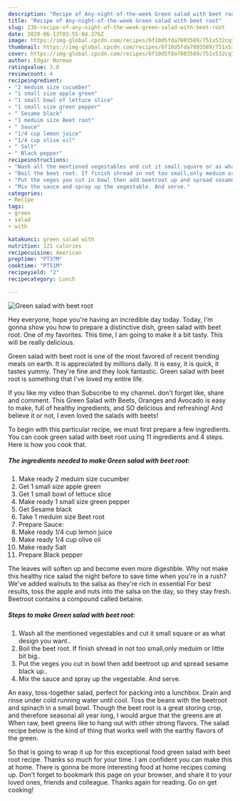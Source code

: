 ```yaml
---
description: "Recipe of Any-night-of-the-week Green salad with beet root"
title: "Recipe of Any-night-of-the-week Green salad with beet root"
slug: 236-recipe-of-any-night-of-the-week-green-salad-with-beet-root
date: 2020-06-13T03:55:04.276Z
image: https://img-global.cpcdn.com/recipes/6f10d5fda7803589/751x532cq70/green-salad-with-beet-root-recipe-main-photo.jpg
thumbnail: https://img-global.cpcdn.com/recipes/6f10d5fda7803589/751x532cq70/green-salad-with-beet-root-recipe-main-photo.jpg
cover: https://img-global.cpcdn.com/recipes/6f10d5fda7803589/751x532cq70/green-salad-with-beet-root-recipe-main-photo.jpg
author: Edgar Norman
ratingvalue: 3.8
reviewcount: 4
recipeingredient:
- "2 meduim size cucumber"
- "1 small size apple green"
- "1 small bowl of lettuce slice"
- "1 small size green pepper"
- " Sesame black"
- "1 meduim size Beet root"
- " Sauce"
- "1/4 cup lemon juice"
- "1/4 cup olive oil"
- " Salt"
- " Black pepper"
recipeinstructions:
- "Wash all the mentioned vegestables and cut it small square or as what design you want.."
- "Boil the beet root. If finish shread in not too small,only meduim or little bit big.."
- "Put the veges you cut in bowl then add beetroot up and spread sesame black up.."
- "Mix the sauce and spray up the vegestable. And serve."
categories:
- Recipe
tags:
- green
- salad
- with

katakunci: green salad with 
nutrition: 121 calories
recipecuisine: American
preptime: "PT37M"
cooktime: "PT51M"
recipeyield: "2"
recipecategory: Lunch

---
```



![Green salad with beet root](https://img-global.cpcdn.com/recipes/6f10d5fda7803589/751x532cq70/green-salad-with-beet-root-recipe-main-photo.jpg)

Hey everyone, hope you're having an incredible day today. Today, I'm gonna show you how to prepare a distinctive dish, green salad with beet root. One of my favorites. This time, I am going to make it a bit tasty. This will be really delicious.

Green salad with beet root is one of the most favored of recent trending meals on earth. It is appreciated by millions daily. It is easy, it is quick, it tastes yummy. They're fine and they look fantastic. Green salad with beet root is something that I've loved my entire life.

If you like my video than Subscribe to my channel. don&#39;t forget like, share and comment. This Green Salad with Beets, Oranges and Avocado is easy to make, full of healthy ingredients, and SO delicious and refreshing! And believe it or not, I even loved the salads with beets!


To begin with this particular recipe, we must first prepare a few ingredients. You can cook green salad with beet root using 11 ingredients and 4 steps. Here is how you cook that.

<!--inarticleads1-->

##### The ingredients needed to make Green salad with beet root:

1. Make ready 2 meduim size cucumber
1. Get 1 small size apple green
1. Get 1 small bowl of lettuce slice
1. Make ready 1 small size green pepper
1. Get  Sesame black
1. Take 1 meduim size Beet root
1. Prepare  Sauce:
1. Make ready 1/4 cup lemon juice
1. Make ready 1/4 cup olive oil
1. Make ready  Salt
1. Prepare  Black pepper


The leaves will soften up and become even more digestible. Why not make this healthy rice salad the night before to save time when you&#39;re in a rush? We&#39;ve added walnuts to the salsa as they&#39;re rich in essential For best results, toss the apple and nuts into the salsa on the day, so they stay fresh. Beetroot contains a compound called betaine. 

<!--inarticleads2-->

##### Steps to make Green salad with beet root:

1. Wash all the mentioned vegestables and cut it small square or as what design you want..
1. Boil the beet root. If finish shread in not too small,only meduim or little bit big..
1. Put the veges you cut in bowl then add beetroot up and spread sesame black up..
1. Mix the sauce and spray up the vegestable. And serve.


An easy, toss-together salad, perfect for packing into a lunchbox. Drain and rinse under cold running water until cool. Toss the beans with the beetroot and spinach in a small bowl. Though the beet root is a great storing crop, and therefore seasonal all year long, I would argue that the greens are at When raw, beet greens like to hang out with other strong flavors. The salad recipe below is the kind of thing that works well with the earthy flavors of the green. 

So that is going to wrap it up for this exceptional food green salad with beet root recipe. Thanks so much for your time. I am confident you can make this at home. There is gonna be more interesting food at home recipes coming up. Don't forget to bookmark this page on your browser, and share it to your loved ones, friends and colleague. Thanks again for reading. Go on get cooking!
